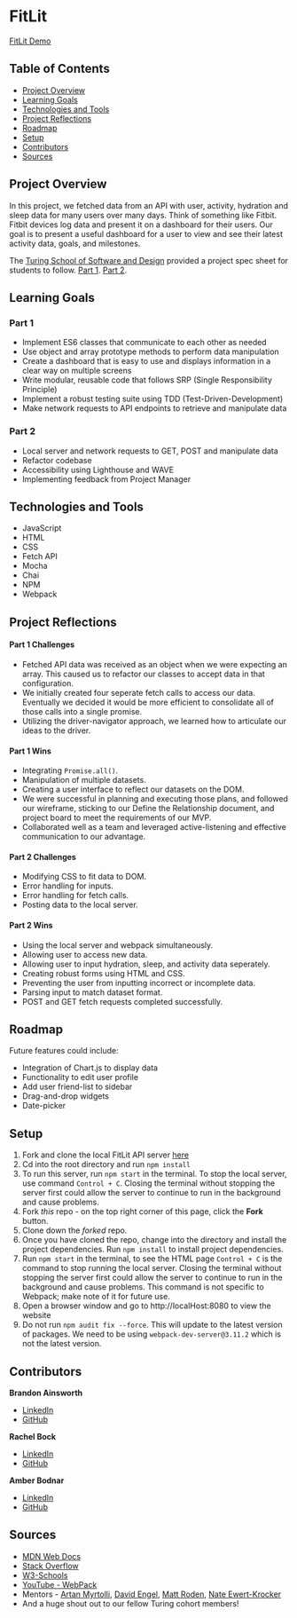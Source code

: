 # FitLit

[FitLit Demo](https://user-images.githubusercontent.com/87993138/172069549-9055821e-4a2e-4eee-9595-90b85678bd3e.mov)

## Table of Contents
- [Project Overview](#project-overview)
- [Learning Goals](#learning-goals)
- [Technologies and Tools](#technologies-and-tools)
- [Project Reflections](#project-reflections)
- [Roadmap](#roadmap)
- [Setup](#setup)
- [Contributors](#contributors)
- [Sources](#sources)

## Project Overview

In this project, we fetched data from an API with user, activity, hydration and sleep data for many users over many days. Think of something like Fitbit. Fitbit devices log data and present it on a dashboard for their users. Our goal is to present a useful dashboard for a user to view and see their latest activity data, goals, and milestones. 

The [Turing School of Software and Design](https://turing.edu/) provided a project spec sheet for students to follow. [Part 1](https://frontend.turing.edu/projects/Fitlit-part-one.html). [Part 2](https://frontend.turing.edu/projects/Fitlit-part-two.html).

## Learning Goals

### Part 1

* Implement ES6 classes that communicate to each other as needed
* Use object and array prototype methods to perform data manipulation
* Create a dashboard that is easy to use and displays information in a clear way on multiple screens
* Write modular, reusable code that follows SRP (Single Responsibility Principle)
* Implement a robust testing suite using TDD (Test-Driven-Development)
* Make network requests to API endpoints to retrieve and manipulate data

### Part 2

* Local server and network requests to GET, POST and manipulate data
* Refactor codebase
* Accessibility using Lighthouse and WAVE
* Implementing feedback from Project Manager

## Technologies and Tools

* JavaScript
* HTML
* CSS
* Fetch API
* Mocha
* Chai
* NPM
* Webpack

## Project Reflections

#### Part 1 Challenges

* Fetched API data was received as an object when we were expecting an array. This caused us to refactor our classes to accept data in that configuration.
* We initially created four seperate fetch calls to access our data. Eventually we decided it would be more efficient to consolidate all of those calls into a single promise.
* Utilizing the driver-navigator approach, we learned how to articulate our ideas to the driver.

#### Part 1 Wins

* Integrating `Promise.all()`.
* Manipulation of multiple datasets.
* Creating a user interface to reflect our datasets on the DOM.
* We were successful in planning and executing those plans, and followed our wireframe, sticking to our Define the Relationship document, and project board to meet the requirements of our MVP.
* Collaborated well as a team and leveraged active-listening and effective communication to our advantage.

#### Part 2 Challenges

* Modifying CSS to fit data to DOM.
* Error handling for inputs.
* Error handling for fetch calls.
* Posting data to the local server.

#### Part 2 Wins

* Using the local server and webpack simultaneously.
* Allowing user to access new data.
* Allowing user to input hydration, sleep, and activity data seperately.
* Creating robust forms using HTML and CSS.
* Preventing the user from inputting incorrect or incomplete data.
* Parsing input to match dataset format.
* POST and GET fetch requests completed successfully.

## Roadmap

Future features could include:

* Integration of Chart.js to display data
* Functionality to edit user profile
* Add user friend-list to sidebar
* Drag-and-drop widgets
* Date-picker

## Setup
1. Fork and clone the local FitLit API server [here]()
2. Cd into the root directory and run `npm install`
3. To run this server, run `npm start` in the terminal. To stop the local server, use command `Control + C`. Closing the terminal without stopping the server first could allow the server to continue to run in the background and cause problems.
4. Fork _this_ repo - on the top right corner of this page, click the **Fork** button.
5. Clone down the _forked_ repo. 
6. Once you have cloned the repo, change into the directory and install the project dependencies. Run `npm install` to install project dependencies.
7. Run `npm start` in the terminal, to see the HTML page `Control + C` is the command to stop running the local server.  Closing the terminal without stopping the server first could allow the server to continue to run in the background and cause problems. This command is not specific to Webpack; make note of it for future use.
8. Open a browser window and go to http://localHost:8080 to view the website
9. Do not run `npm audit fix --force`.  This will update to the latest version of packages.  We need to be using `webpack-dev-server@3.11.2` which is not the latest version. 

## Contributors

**Brandon Ainsworth**
* [LinkedIn](https://www.linkedin.com/in/brandon-ainsworth-922164183/)
* [GitHub](https://github.com/BrandonAinsworth)

**Rachel Bock**
* [LinkedIn](https://www.linkedin.com/in/rachelbock/)
* [GitHub](https://github.com/rachel-bock)

**Amber Bodnar**
* [LinkedIn](https://www.linkedin.com/in/amberbodnar/)
* [GitHub](https://github.com/abodnar1)

## Sources

* [MDN Web Docs](https://developer.mozilla.org/en-US/docs/Web/JavaScript)
* [Stack Overflow](https://stackoverflow.com/)
* [W3-Schools](https://www.w3schools.com/)
* [YouTube - WebPack](https://www.youtube.com/watch?v=GU-2T7k9NfI)
* Mentors - [Artan Myrtolli](https://github.com/artanmyrtolli), [David Engel](https://github.com/David5280), [Matt Roden](https://github.com/Matt-Roden), [Nate Ewert-Krocker](https://github.com/NEwertKrocker)
* And a huge shout out to our fellow Turing cohort members!
